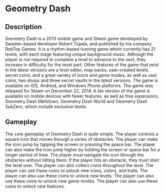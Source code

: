 # Geometry Dash 
## Description
Geometry Dash is a 2013 mobile game and Steam game developed by Sweden-based developer Robert Topala, and published by his company RobTop Games. It is a rhythm-based running game which currently has 21 levels, with each stage featuring unique background music. Although the player is not required to complete a level to advance to the next, they increase in difficulty for the most part. Other features of the game that exist in the latest versions are a level editor, map packs, user-created levels, secret coins, and a great variety of icons and game modes, as well as user coins, two shops and three secret vaults in the latest versions. The game is available on iOS, Android, and Windows Phone platforms. The game was released for Steam on December 22, 2014. A lite version of the game is available on mobile devices with fewer features, as well as free expansions, Geometry Dash Meltdown, Geometry Dash World and Geometry Dash SubZero, which include exclusive levels.

## Gameplay

The core gameplay of Geometry Dash is quite simple. The player controls a square icon that moves through a series of obstacles. The player can make the icon jump by tapping the screen or pressing the space bar. The player can also make the icon jump higher by holding the screen or space bar for a longer period of time. The player must navigate the icon through the obstacles without hitting them. If the player hits an obstacle, they must start the level over. The player can also collect coins throughout the level. The player can use these coins to unlock new icons, colors, and trails. The player can also use these coins to unlock new levels. The player can also use these coins to unlock new game modes. The player can also use these coins to unlock new features. 